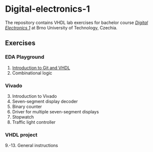 # Digital-electronics-1

The repository contains VHDL lab exercises for bachelor course [*Digital Electronics 1*](https://www.vutbr.cz/en/students/courses/detail/224131) at Brno University of Technology, Czechia.


## Exercises

### EDA Playground

1. [Introduction to Git and VHDL](Labs/01-gates)
2. Combinational logic
### Vivado

3. Introduction to Vivado
4. Seven-segment display decoder
5. Binary counter
6. Driver for multiple seven-segment displays
7. Stopwatch
8. Traffic light controller

### VHDL project

9.-13. General instructions
